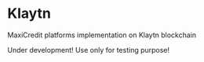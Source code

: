 # Klaytn
MaxiCredit platforms implementation on Klaytn blockchain

Under development! Use only for testing purpose!
